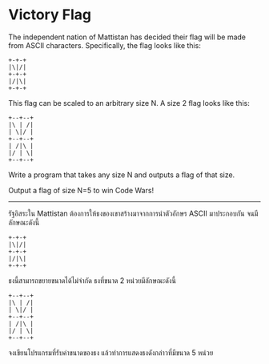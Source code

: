 # Victory Flag

The independent nation of Mattistan has decided their flag will be made from
ASCII characters. Specifically, the flag looks like this:

```
+-+-+
|\|/|
+-+-+
|/|\|
+-+-+
```

This flag can be scaled to an arbitrary size N. A size 2 flag looks like this:

```
+--+--+
|\ | /|
| \|/ |
+--+--+
| /|\ |
|/ | \|
+--+--+
```

Write a program that takes any size N and outputs a flag of that size.

Output a flag of size N=5 to win Code Wars!

---------

รัฐอิสระใน Mattistan ต้องการให้ธงของเขาสร้างมาจากการนำตัวอักษร ASCII มาประกอบกัน จนมีลักษณะดังนี้

```
+-+-+
|\|/|
+-+-+
|/|\|
+-+-+
```

ธงนี้สามารถขยายขนาดได้ไม่จำกัด ธงที่ขนาด 2 หน่วยมีลักษณะดังนี้

```
+--+--+
|\ | /|
| \|/ |
+--+--+
| /|\ |
|/ | \|
+--+--+
```

จงเขียนโปรแกรมที่รับค่าขนาดของธง แล้วทำการแสดงธงดังกล่าวที่มีขนาด 5 หน่วย
